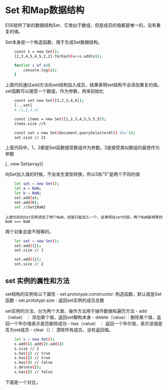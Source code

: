 # Set 和Map数据结构

ES6提供了新的数据结构Set、它类似于数组，但是成员的值都是唯一的，没有重复的值。

Set本身是一个构造函数，用于生成Set数据结构。

```bash
    const s = new Set();
    [2,3,4,5,4,5,2,2].forEach(x=>s.add(x));

    for(let i of s){
        console.log(i);
    }
```
上面代码通过add方法向set结构加入成员，结果表明set结构不会添加重复的值。
set函数可以接受一个数组，作为参数，用来初始化

```bash
    const set new Set([1,2,3,4,4]);
    [...set]
    # [1,2,3,4]

    const items = new Set([1,2,3,4,5,5,5,5]);
    items.size //5

    const set = new Set(document.querySelectorAll('div'));
    set.size // 21
```

上面代码中，1，2都是Set函数接受数组作为参数。3是接受类似数组的最想作为参数

<!-- 去除数组重复成员 -->
[...new Set(array)]

向Set加入值的时候，不会发生类型转换，所以5和"5"是两个不同的值

```bash
    let set = new Set();
    let a = NaN;
    let b = NaN;
    set.add(a);
    set.add(b);
    set //Set{NaN}
```
    上面代码向Set实例添加了两个NaN，但是只能加入一个，这表明在set内部，两个NaN是相等的
    NaN === NaN

两个对象总是不相等的。

```bash
    let set = new Set();
    set.add({});
    set.size // 1

    set.add({});
    set.size // 2
```


## set 实例的属性和方法

set结构的实例有以下属性
    - set.prototype.constructor: 构造函数，默认就是Set函数
    - set.prototypr.size : 返回set实例的成员总数

set实例的方法，分为两个大类，操作方法用于操作数据和遍历方法
    - add（value） ： 添加某个值，返回set解构本身
    - delete（value）：删除某个值，返回一个布尔值表示是否删除成功
    - has（value） ： 返回一个布尔值，表示该值是否为set成员
    - clear（）： 清除所有成员，没有返回值。

```bash
    let s = new Set(); 
    s.add(1).add(2).add(2)
    s.size // 2
    s.has(1) // true
    s.has(2) // true
    s.has(3) // false
    s.delete(2);
    s.has(2) // false
```

下面是一个对比，

